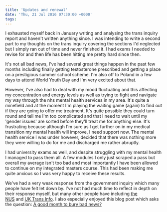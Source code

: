 ```yaml
---
title: 'Updates and renewal'
date: 'Thu, 21 Jul 2016 07:30:00 +0000'
tags:
---
```

I exhausted myself back in January writing and analysing the trans inquiry report and haven't written anything since. I was intending to write a second part to my thoughts on the trans inquiry covering the sections I'd neglected but I simply ran out of time and never finished it. I had exams I needed to revise for and then life has been hitting me pretty hard since then.

It's not all bad news, I've had several great things happen in the past few months including finally getting testosterone prescribed and getting a place on a prestigious summer school scheme. I'm also off to Poland in a few days to attend World Youth Day and I'm very excited about that.

However, I've also had to deal with my mood fluctuating and this affecting my concentration and energy levels as well as trying to fight and navigate my way through the nhs mental health services in my area. It's quite a minefield and at the moment I'm playing the waiting game (again) to find out if they are going to offer me treatment. It's quite possible they could turn round and tell me I'm too complicated and that I need to wait until my 'gender issues' are sorted before they'll treat me for anything else. It's frustrating because although I'm sure as I get further on in my medical transition my mental health will improve, I need support now. The mental health service I was under however, decided that there was nothing more they were willing to do for me and discharged me rather abruptly.

I had university exams as well, and despite struggling with my mental health I managed to pass them all. A few modules I only just scraped a pass but overall my average isn't too bad and most importantly I have been allowed to continue on my integrated masters course. This had been making me quite anxious so I was very happy to receive these results.

We've had a very weak response from the government inquiry which many people have felt let down by. I've not had much time to reflect in depth on their response myself, but many other people have including <a href="http://www.nusconnect.org.uk/articles/why-the-government-s-response-to-the-trans-inquiry-is-inadequate">the NUS</a>&nbsp;and&nbsp;<a href="http://transinquiry.co.uk/noexcuses">UK Trans Info</a>. I also especially enjoyed this blog post which asks the question: <a href="http://www.complicity.co.uk/blog/2016/07/trans-inquiry-report-published-a-good-month-to-bury-bad-news/">A good month to bury bad news?</a>